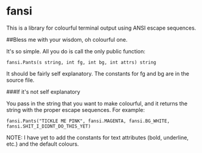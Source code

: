 fansi
=====

This is a library for colourful terminal output using ANSI escape sequences.

##Bless me with your wisdom, oh colourful one.

It's so simple. All you do is call the only public function:

`fansi.Pants(s string, int fg, int bg, int attrs) string` 

It should be fairly self explanatory. The constants for fg and bg are in the source file.

###If it's not self explanatory

You pass in the string that you want to make colourful, and it returns the string with the
proper escape sequences. For example:

`fansi.Pants("TICKLE ME PINK", fansi.MAGENTA, fansi.BG_WHITE, fansi.SHIT_I_DIDNT_DO_THIS_YET)`



NOTE: I have yet to add the constants for text attributes (bold, underline, etc.) and
the default colours.

